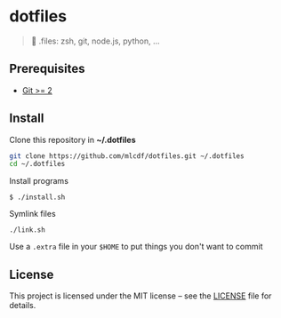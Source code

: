 # dotfiles
> :wrench: .files: zsh, git, node.js, python, ...

## Prerequisites

- [Git >= 2](https://git-scm.com/)

## Install

Clone this repository in **~/.dotfiles**
```bash
git clone https://github.com/mlcdf/dotfiles.git ~/.dotfiles
cd ~/.dotfiles
```

Install programs
```console
$ ./install.sh
```

Symlink files
```console
./link.sh
```

Use a `.extra` file in your `$HOME` to put things you don't want to commit

## License

This project is licensed under the MIT license – see the [LICENSE](LICENSE) file for details.
